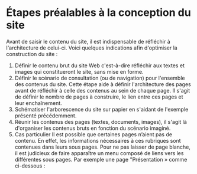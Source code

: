 # Étapes préalables à la conception du site
Avant de saisir le contenu du site, il est indispensable de réfléchir à l'architecture de celui-ci. Voici quelques indications afin d'optimiser la construction du site : 
1. Définir le contenu brut du site Web c'est-à-dire réfléchir aux textes et images qui constitueront le site, sans mise en forme. 
2. Définir le scénario de consultation (ou de navigation) pour l'ensemble des contenus du site. Cette étape aide à définir l'architecture des pages avant de réfléchir à celle des contenus au sein de chaque page. Il s'agit de définir le nombre de pages à construire, le lien entre ces pages et leur enchaînement. 
3. Schématiser l'arborescence du site sur papier en s'aidant de l'exemple présenté précédemment. 
4. Réunir les contenus des pages (textes, documents, images), il s'agit là d'organiser les contenus bruts en fonction du scénario imaginé.
5. Cas particulier
Il est possible que certaines pages n’aient pas de contenu. En effet, les informations nécessaires à ces rubriques sont contenues dans leurs sous pages. 
Pour ne pas laisser de page blanche, il est judicieux de faire apparaître un menu composé de liens vers les différentes sous pages.
Par exemple une page "Présentation » comme ci-dessous :